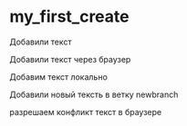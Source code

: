 ﻿# my_first_create 

Добавили текст 

Добавили текст через браузер

Добавим текст локально

Добавили новый тексть в ветку newbranch 

разрешаем конфликт текст в браузере 
